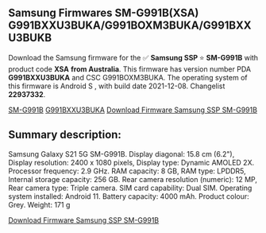 <h2>Samsung Firmwares SM-G991B(XSA) G991BXXU3BUKA/G991BOXM3BUKA/G991BXXU3BUKB</h2>
Download the Samsung firmware for the ✅ <strong>Samsung SSP </strong> ⭐ <strong>SM-G991B</strong> with product code <strong>XSA</strong> <strong> from Australia</strong>. This firmware has version number PDA <strong>G991BXXU3BUKA</strong> and CSC G991BOXM3BUKA. The operating system of this firmware is Android S , with build date 2021-12-08. Changelist <strong>22937332</strong>.


[SM-G991B](https://samfirm.shop/samsung/model/SM-G991B)
[G991BXXU3BUKA](https://samfirm.shop/samsung/pda/G991BXXU3BUKA)
[Download Firmware Samsung SSP SM-G991B](https://samfirm.shop/samsung/firmware/481076)
<h2>Summary description:</h2>
<p>Samsung Galaxy S21 5G SM-G991B. Display diagonal: 15.8 cm (6.2"), Display resolution: 2400 x 1080 pixels, Display type: Dynamic AMOLED 2X. Processor frequency: 2.9 GHz. RAM capacity: 8 GB, RAM type: LPDDR5, Internal storage capacity: 256 GB. Rear camera resolution (numeric): 12 MP, Rear camera type: Triple camera. SIM card capability: Dual SIM. Operating system installed: Android 11. Battery capacity: 4000 mAh. Product colour: Grey. Weight: 171 g</p>


[Download Firmware Samsung SSP SM-G991B](https://samfirm.shop/samsung/firmware/481076)
